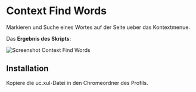 # Context Find Words
Markieren und Suche eines Wortes auf der Seite ueber das Kontextmenue.

Das **Ergebnis des Skripts**:

![Screenshot Context Find Words](https://github.com/ardiman/userChrome.js/raw/master/contextfindwords/scr_contextfindwords.png)

## Installation
Kopiere die uc.xul-Datei in den Chromeordner des Profils.

